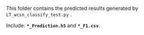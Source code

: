 This folder contains the predicted results generated by `LT_wcsn_classify_test.py` .

Include: **`*_Prediction.h5`** and **`*_F1.csv`**.

